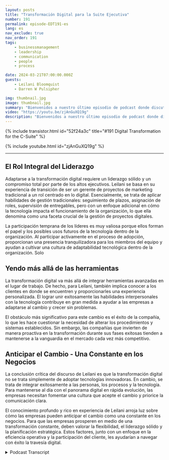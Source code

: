 ```yaml
---
layout: posts
title: "Transformación Digital para la Suite Ejecutiva"
number: 191
permalink: episode-EDT191-es
lang: es
nav_exclude: true
nav_order: 191
tags:
    - businessmanagement
    - leadership
    - communication
    - people
    - process

date: 2024-03-21T07:00:00.000Z
guests:
    - Leilani Bloomquist
    - Darren W Pulsipher

img: thumbnail.jpg
image: thumbnail.jpg
summary: "Bienvenidos a nuestro último episodio de podcast donde discutimos la importancia de adoptar la transformación digital. Nuestra experta invitada, Leilani Bloomquist, comparte sus conocimientos sobre cómo las organizaciones pueden gestionar mejor el proceso. Únase a nosotros mientras exploramos las diferentes facetas de la transformación digital y proporcionamos una visión integral del viaje."
video: "https://youtu.be/zjAnGuXQ19g"
description: "Bienvenidos a nuestro último episodio de podcast donde discutimos la importancia de adoptar la transformación digital. Nuestra experta invitada, Leilani Bloomquist, comparte sus conocimientos sobre cómo las organizaciones pueden gestionar mejor el proceso. Únase a nosotros mientras exploramos las diferentes facetas de la transformación digital y proporcionamos una visión integral del viaje."
---
```


<div>
{% include transistor.html id="52f24a3c" title="#191 Digital Transformation for the C-Suite" %}

{% include youtube.html id="zjAnGuXQ19g" %}
</div>

---

## El Rol Integral del Liderazgo

Adaptarse a la transformación digital requiere un liderazgo sólido y un compromiso total por parte de los altos ejecutivos. Leilani se basa en su experiencia de transición de ser un gerente de proyectos de marketing tradicional a un rol centrado en lo digital. Esencialmente, se trata de aplicar habilidades de gestión tradicionales: seguimiento de plazos, asignación de roles, supervisión de entregables, pero con un enfoque adicional en cómo la tecnología impacta el funcionamiento de la organización, lo que ella denomina como una faceta crucial de la gestión de proyectos digitales.

La participación temprana de los líderes es muy valiosa porque ellos forman el papel y los posibles usos futuros de la tecnología dentro de la organización. Al participar activamente en el proceso de adopción, proporcionan una presencia tranquilizadora para los miembros del equipo y ayudan a cultivar una cultura de adaptabilidad tecnológica dentro de la organización. Solo

## Yendo más allá de las herramientas

La transformación digital va más allá de integrar herramientas avanzadas en el lugar de trabajo. De hecho, para Leilani, también implica conocer a los clientes en donde se encuentren y proporcionarles una experiencia personalizada. El lograr unir exitosamente las habilidades interpersonales con la tecnología contribuye en gran medida a ayudar a las empresas a adaptarse al cambio y crecer sin problemas.

El obstáculo más significativo para este cambio es el éxito de la compañía, lo que les hace cuestionar la necesidad de alterar los procedimientos y sistemas establecidos. Sin embargo, las compañías que invierten de manera proactiva en la transformación durante sus fases exitosas tienden a mantenerse a la vanguardia en el mercado cada vez más competitivo.

## Anticipar el Cambio - Una Constante en los Negocios

La conclusión crítica del discurso de Leilani es que la transformación digital no se trata simplemente de adoptar tecnologías innovadoras. En cambio, se trata de integrar exitosamente a las personas, los procesos y la tecnología. Para mantenerse al día con el panorama digital en rápida evolución, las empresas necesitan fomentar una cultura que acepte el cambio y priorice la comunicación clara.

El conocimiento profundo y rico en experiencia de Leilani arroja luz sobre cómo las empresas pueden anticipar el cambio como una constante en los negocios. Para que las empresas prosperen en medio de una transformación constante, deben valorar la flexibilidad, el liderazgo sólido y la planificación estratégica. Estos factores, junto con un enfoque en la eficiencia operativa y la participación del cliente, les ayudarían a navegar con éxito la travesía digital.



<details>
<summary> Podcast Transcript </summary>

<p></p>

</details>
